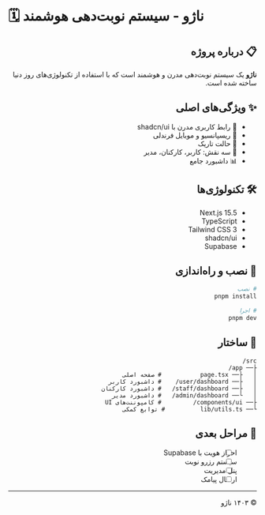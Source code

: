 # 🗓️ ناژو - سیستم نوبت‌دهی هوشمند

<div dir="rtl">

## 📋 درباره پروژه

**ناژو** یک سیستم نوبت‌دهی مدرن و هوشمند است که با استفاده از تکنولوژی‌های روز دنیا ساخته شده است.

## ✨ ویژگی‌های اصلی

- 🎨 رابط کاربری مدرن با shadcn/ui
- 📱 ریسپانسیو و موبایل فرندلی
- 🌙 حالت تاریک
- 👥 سه نقش: کاربر، کارکنان، مدیر
- 📊 داشبورد جامع

## 🛠️ تکنولوژی‌ها

- Next.js 15.5
- TypeScript
- Tailwind CSS 3
- shadcn/ui
- Supabase

## 🚀 نصب و راه‌اندازی

```bash
# نصب
pnpm install

# اجرا
pnpm dev
```

## 📁 ساختار

```
src/
├── app/
│   ├── page.tsx           # صفحه اصلی
│   ├── user/dashboard/    # داشبورد کاربر
│   ├── staff/dashboard/   # داشبورد کارکنان
│   └── admin/dashboard/   # داشبورد مدیر
├── components/ui/         # کامپوننت‌های UI
└── lib/utils.ts          # توابع کمکی
```

## 📝 مراحل بعدی

- [ ] احراز هویت با Supabase
- [ ] سیستم رزرو نوبت
- [ ] پنل مدیریت
- [ ] ارسال پیامک

---

© ۱۴۰۳ ناژو

</div>
